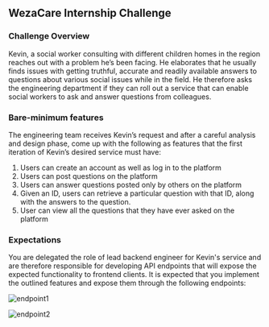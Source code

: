 ## WezaCare Internship Challenge

### Challenge Overview
Kevin, a social worker consulting with different children homes in the region reaches out with a
problem he’s been facing. He elaborates that he usually finds issues with getting truthful, accurate
and readily available answers to questions about various social issues while in the field. He
therefore asks the engineering department if they can roll out a service that can enable social
workers to ask and answer questions from colleagues.

### Bare-minimum features
The engineering team receives Kevin’s request and after a careful analysis and design phase, come
up with the following as features that the first iteration of Kevin’s desired service must have:
1) Users can create an account as well as log in to the platform
2) Users can post questions on the platform
3) Users can answer questions posted only by others on the platform
4) Given an ID, users can retrieve a particular question with that ID, along with the answers to
the question.
5) User can view all the questions that they have ever asked on the platform

### Expectations
You are delegated the role of lead backend engineer for Kevin's service and are therefore
responsible for developing API endpoints that will expose the expected functionality to frontend
clients. It is expected that you implement the outlined features and expose them through the
following endpoints:

![endpoint1](https://user-images.githubusercontent.com/78599959/223394138-38a988bb-3a7e-492a-b043-032b8523a45d.png)

![endpoint2](https://user-images.githubusercontent.com/78599959/223394184-9da4d47e-97f8-4e58-ac97-e59bdc14c810.png)

